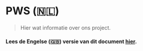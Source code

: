 # PWS (:netherlands:)
>Hier wat informatie over ons project.

#### Lees de Engelse (:uk:) versie van dit document [hier](/README.md). 
